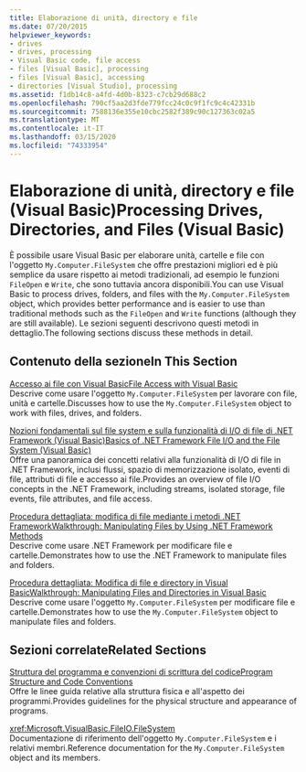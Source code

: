 ```yaml
---
title: Elaborazione di unità, directory e file
ms.date: 07/20/2015
helpviewer_keywords:
- drives
- drives, processing
- Visual Basic code, file access
- files [Visual Basic], processing
- files [Visual Basic], accessing
- directories [Visual Studio], processing
ms.assetid: f1db14c8-a4fd-4d0b-8323-c7cb29d688c2
ms.openlocfilehash: 790cf5aa2d3fde779fcc24c0c9f1fc9c4c42331b
ms.sourcegitcommit: 7588136e355e10cbc2582f389c90c127363c02a5
ms.translationtype: MT
ms.contentlocale: it-IT
ms.lasthandoff: 03/15/2020
ms.locfileid: "74333954"
---
```

# <a name="processing-drives-directories-and-files-visual-basic"></a><span data-ttu-id="f2bb2-102">Elaborazione di unità, directory e file (Visual Basic)</span><span class="sxs-lookup"><span data-stu-id="f2bb2-102">Processing Drives, Directories, and Files (Visual Basic)</span></span>

<span data-ttu-id="f2bb2-103">È possibile usare Visual Basic per elaborare unità, cartelle e file con l'oggetto `My.Computer.FileSystem` che offre prestazioni migliori ed è più semplice da usare rispetto ai metodi tradizionali, ad esempio le funzioni `FileOpen` e `Write`, che sono tuttavia ancora disponibili.</span><span class="sxs-lookup"><span data-stu-id="f2bb2-103">You can use Visual Basic to process drives, folders, and files with the `My.Computer.FileSystem` object, which provides better performance and is easier to use than traditional methods such as the `FileOpen` and `Write` functions (although they are still available).</span></span> <span data-ttu-id="f2bb2-104">Le sezioni seguenti descrivono questi metodi in dettaglio.</span><span class="sxs-lookup"><span data-stu-id="f2bb2-104">The following sections discuss these methods in detail.</span></span>  
  
## <a name="in-this-section"></a><span data-ttu-id="f2bb2-105">Contenuto della sezione</span><span class="sxs-lookup"><span data-stu-id="f2bb2-105">In This Section</span></span>  

 [<span data-ttu-id="f2bb2-106">Accesso ai file con Visual Basic</span><span class="sxs-lookup"><span data-stu-id="f2bb2-106">File Access with Visual Basic</span></span>](../../../../visual-basic/developing-apps/programming/drives-directories-files/file-access.md)  
 <span data-ttu-id="f2bb2-107">Descrive come usare l'oggetto `My.Computer.FileSystem` per lavorare con file, unità e cartelle.</span><span class="sxs-lookup"><span data-stu-id="f2bb2-107">Discusses how to use the `My.Computer.FileSystem` object to work with files, drives, and folders.</span></span>  
  
 [<span data-ttu-id="f2bb2-108">Nozioni fondamentali sul file system e sulla funzionalità di I/O di file di .NET Framework (Visual Basic)</span><span class="sxs-lookup"><span data-stu-id="f2bb2-108">Basics of .NET Framework File I/O and the File System (Visual Basic)</span></span>](../../../../visual-basic/developing-apps/programming/drives-directories-files/basics-of-net-framework-file-io-and-the-file-system.md)  
 <span data-ttu-id="f2bb2-109">Offre una panoramica dei concetti relativi alla funzionalità di I/O di file in .NET Framework, inclusi flussi, spazio di memorizzazione isolato, eventi di file, attributi di file e accesso ai file.</span><span class="sxs-lookup"><span data-stu-id="f2bb2-109">Provides an overview of file I/O concepts in the .NET Framework, including streams, isolated storage, file events, file attributes, and file access.</span></span>  
  
 [<span data-ttu-id="f2bb2-110">Procedura dettagliata: modifica di file mediante i metodi .NET Framework</span><span class="sxs-lookup"><span data-stu-id="f2bb2-110">Walkthrough: Manipulating Files by Using .NET Framework Methods</span></span>](../../../../visual-basic/developing-apps/programming/drives-directories-files/walkthrough-manipulating-files-by-using-net-framework-methods.md)  
 <span data-ttu-id="f2bb2-111">Descrive come usare .NET Framework per modificare file e cartelle.</span><span class="sxs-lookup"><span data-stu-id="f2bb2-111">Demonstrates how to use the .NET Framework to manipulate files and folders.</span></span>  
  
 [<span data-ttu-id="f2bb2-112">Procedura dettagliata: Modifica di file e directory in Visual Basic</span><span class="sxs-lookup"><span data-stu-id="f2bb2-112">Walkthrough: Manipulating Files and Directories in Visual Basic</span></span>](../../../../visual-basic/developing-apps/programming/drives-directories-files/walkthrough-manipulating-files-and-directories.md)  
 <span data-ttu-id="f2bb2-113">Descrive come usare l'oggetto `My.Computer.FileSystem` per modificare file e cartelle.</span><span class="sxs-lookup"><span data-stu-id="f2bb2-113">Demonstrates how to use the `My.Computer.FileSystem` object to manipulate files and folders.</span></span>  
  
## <a name="related-sections"></a><span data-ttu-id="f2bb2-114">Sezioni correlate</span><span class="sxs-lookup"><span data-stu-id="f2bb2-114">Related Sections</span></span>  

 [<span data-ttu-id="f2bb2-115">Struttura del programma e convenzioni di scrittura del codice</span><span class="sxs-lookup"><span data-stu-id="f2bb2-115">Program Structure and Code Conventions</span></span>](../../../../visual-basic/programming-guide/program-structure/program-structure-and-code-conventions.md)  
 <span data-ttu-id="f2bb2-116">Offre le linee guida relative alla struttura fisica e all'aspetto dei programmi.</span><span class="sxs-lookup"><span data-stu-id="f2bb2-116">Provides guidelines for the physical structure and appearance of programs.</span></span>  
  
 <xref:Microsoft.VisualBasic.FileIO.FileSystem>  
 <span data-ttu-id="f2bb2-117">Documentazione di riferimento dell'oggetto `My.Computer.FileSystem` e i relativi membri.</span><span class="sxs-lookup"><span data-stu-id="f2bb2-117">Reference documentation for the `My.Computer.FileSystem` object and its members.</span></span>
